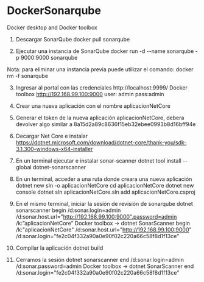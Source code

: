 # DockerSonarqube
Docker desktop and Docker toolbox
1. Descargar SonarQube
docker pull sonarqube

2. Ejecutar una instancia de SonarQube 
docker run -d --name sonarqube -p 9000:9000 sonarqube

Nota: para eliminar una instancia previa puede utilizar el comando: docker rm -f sonarqube

3. Ingresar al portal con las credenciales
http://localhost:9999/ Docker toolbox 
http://192.168.99.100:9000 
user: admin
pass:admin

4. Crear una nueva aplicación con el nombre aplicacionNetCore

5. Generar el token de la nueva aplicación aplicacionNetCore, debera devolver algo similar a 8a15d2a89c8636f15eb32ebee0993b8d16bff94e

6. Decargar Net Core e instalar
https://dotnet.microsoft.com/download/dotnet-core/thank-you/sdk-3.1.300-windows-x64-installer

7. En un terminal ejecutar e instalar sonar-scanner
dotnet tool install --global dotnet-sonarscanner

8. En un terminal, acceder a una ruta donde creara una nueva aplicación
dotnet new sln -o aplicacionNetCore 
cd aplicacionNetCore 
dotnet new console
dotnet sln aplicacionNetCore.sln add aplicacionNetCore.csproj 

9. En el mismo terminal, iniciar la sesión de revisión de sonarqube
dotnet sonarscanner begin /d:sonar.login=admin /d:sonar.host.url="http://192.168.99.100:9000".password=admin /k:”aplicacionNetCore”
Docker toolbox  -> dotnet SonarScanner begin /k:"aplicacionNetCore" /d:sonar.host.url="http://192.168.99.100:9000" /d:sonar.login="fe2c04f332a90a0e90f02c220a66c58f8d1f13ce"

10. Compilar la aplicación
dotnet build

11. Cerramos la sesión
dotnet sonarscanner end /d:sonar.login=admin /d:sonar.password=admin 
Docker toolbox -> dotnet SonarScanner end /d:sonar.login="fe2c04f332a90a0e90f02c220a66c58f8d1f13ce"
